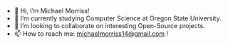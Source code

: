 - 👋 Hi, I’m Michael Morriss!
- 🌱 I’m currently studying Computer Science at Oregon State University.
- 💞️ I’m looking to collaborate on interesting Open-Source projects.
- 📫 How to reach me: michaelmorriss14@gmail.com !

